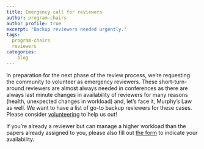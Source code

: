 ```yaml
---
title: Emergency call for reviewers
author: program-chairs
author_profile: true
excerpt: "Backup reviewers needed urgently."
tags:
  program-chairs
  reviewers
categories:
    blog
---
```


In preparation for the next phase of the review process, we’re requesting the community to volunteer as emergency reviewers. These short-turn-around reviewers are almost always needed in conferences as there are always last minute changes in availability of reviewers for many reasons (health, unexpected changes in workload) and, let’s face it, Murphy’s Law as well. We want to have a list of go-to backup reviewers for these cases. Please consider [volunteering](https://docs.google.com/forms/d/e/1FAIpQLSe1LjaTCcEgVONMC-e-WvB03dSH0m4ewPSvxJxu_do-RrRl9Q/viewform) to help us out!

If you’re already a reviewer but can manage a higher workload than the papers already assigned to you, please also fill out [the form](https://docs.google.com/forms/d/e/1FAIpQLSe1LjaTCcEgVONMC-e-WvB03dSH0m4ewPSvxJxu_do-RrRl9Q/viewform) to indicate your availability.